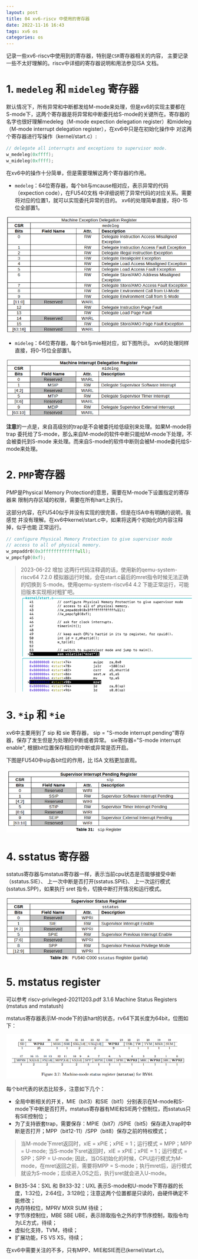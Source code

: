 ```yaml
---
layout: post
title: 04 xv6-riscv 中使用的寄存器
date: 2022-11-16 16:43
tags: xv6 os
categories: os
---
```


记录一些xv6-riscv中使用到的寄存器，特别是`CSR`寄存器相关的内容，
主要记录一些不太好理解的。riscv中详细的寄存器说明和用法参见ISA
文档。


# 1. `medeleg` 和 `mideleg` 寄存器

默认情况下，所有异常和中断都发给M-mode来处理，但是xv6的实现主要都在
S-mode下，这两个寄存器是将异常和中断委托给S-mode的关键所在。寄存器的
名字也很好理解medeleg（M-mode expection delegation register）和mideleg
（M-mode interrupt delegation register），在xv6中只是在初始化操作中
对这两个寄存器进行写操作（kernel/start.c）:

```c
// delegate all interrupts and exceptions to supervisor mode.
w_medeleg(0xffff);
w_mideleg(0xffff);
```

在xv6中的操作十分简单，但是需要理解这两个寄存器的作用。

- `medeleg`：64位寄存器，每个bit与mcause相对应，表示异常的代码（expection code），在FU540文档
中详细说明了异常代码的对应关系。需要将对应的位置1，就可以实现委托异常的目的。
xv6的处理简单直接，将0-15位全部置1。

![](/images/2022-11-16-04-xv6-riscv-some-registers/medeleg.png)


- `mideleg`：64位寄存器，每个bit与mie相对应，如下图所示。
xv6的处理同样直接，将0-15位全部置1。

![](/images/2022-11-16-04-xv6-riscv-some-registers/mideleg.png)



**注意**的一点是，来自高级别的trap是不会被委托给低级别来处理。如果M-mode将trap
委托给了S-mode，那么来自M-mode的软件中断只能给M-mode下处理，不会被委托到S-mode
来处理。而来自S-mode的软件中断则会被M-mode委托给S-mode来处理。



# 2. `PMP`寄存器

PMP是Physical Memory Protection的意思，需要在M-mode下设置指定的寄存器来
限制内存区域的权限，需要在所有hart上执行。

这部分内容，在FU540似乎并没有实现的很完善，但是在ISA中有明确的说明，我感觉
并没有理解。在xv6中kernel/start.c中，如果将这两个初始化的内容注释掉，似乎也能
正常运行。

```c
// configure Physical Memory Protection to give supervisor mode
// access to all of physical memory.
w_pmpaddr0(0x3fffffffffffffull);
w_pmpcfg0(0xf);
```

> 2023-06-22 增加
这两行代码注释调的话，使用新的qemu-system-riscv64 7.2.0 模拟器运行时候，会在start.c最后的mret指令时候无法正确的切换到
S-mode。使用qemu-system-riscv64 4.2 下能正常运行，可能旧版本实现相对粗犷吧。
![](/images/2022-11-16-04-xv6-riscv-some-registers/mret.png)


# 3. `*ip` 和 `*ie`

xv6中主要用到了 sip 和 sie 寄存器， sip = "S-mode interrupt pending"寄存器，保存了发生但是为处理的中断或者异常。 sie寄存器="S-mode interrupt enable", 根据bit位置保存相应的中断或异常是否开启。

下图是FU540中sip各bit位的作用，比 ISA 文档更加直观。

![](/images/2022-11-16-04-xv6-riscv-some-registers/sip.png)

# 4. sstatus 寄存器

sstatus寄存器与mstatus寄存器一样，表示当前cpu状态是否能够接受中断（sstatus.SIE）、 上一次中断是否打开(sstatus.SPIE)、 上一次运行模式(sstatus.SPP)，如果执行 sret 指令，切换中断打开情况和运行模式。

![](/images/2022-11-16-04-xv6-riscv-some-registers/sstatus.png)

# 5. mstatus register

可以参考 riscv-privileged-20211203.pdf 3.1.6 Machine Status Registers (mstatus and mstatush)

mstatus寄存器表示M-mode下的该hart的状态，rv64下其长度为64bit，位图如下：

![](/images/2022-11-16-04-xv6-riscv-some-registers/mstatus.png)

每个bit代表的状态比较多，注意如下几个：

- 全局中断相关的开关，MIE（bit3）和SIE（bit1）分别表示在M-mode和S-mode下中断是否打开。mstatus寄存器有MIE和SIE两个控制位，而sstatus只有SIE控制位；
- 为了支持嵌套trap，需要保存：MPIE（bit7）/SPIE（bit5）保存进入trap时中断是否打开；MPP（bit12-11）/SPP（bit8）保存之前的特权模式；

> 当M-mode下mret返回时，xIE = xPIE；xPIE = 1；运行模式 = MPP；MPP = U-mode;
  当S-mode下sret返回时，xIE = xPIE；xPIE = 1；运行模式 = SPP；SPP = U-mode;
  因此，当OS初始化的时候，CPU运行模式为M-mode，在mret返回之前，需要将MPP = S-mode；执行mret后，运行模式就设为S-mode；后续进入OS之后，执行sret就会进入U-mode。

- Bit35-34：SXL  和 Bit33-32：UXL 表示S-mode和U-mode下寄存器的长度，1:32位，2:64位，3:128位；注意这两个位置都是只读的，由硬件确定不能修改；
- 内存特权位，MPRV MXR SUM 待续；
- 字节序控制位，MBE SBE UBE，表示除取指令之外的字节序控制，取指令均为LE方式，待续；
- 虚拟化支持，TVM，待续；
- 扩展功能，FS VS XS，待续；

在xv6中需要关注的不多，只有MPP、MIE和SIE而已(kernel/start.c)。



